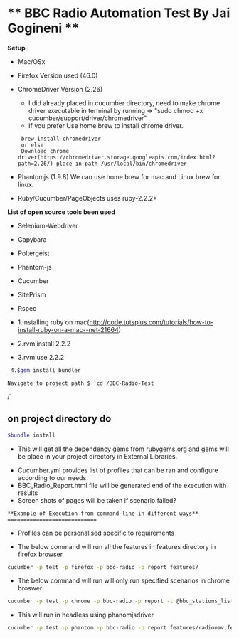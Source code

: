 ** BBC Radio Automation Test By Jai Gogineni **
============================

**Setup**
* Mac/OSx
* Firefox Version used (46.0)
* ChromeDriver Version (2.26)
  * I did already placed in cucumber directory, need to make chrome driver executable in terminal by running => "sudo chmod +x cucumber/support/driver/chromedriver"
  * If you prefer Use home brew to install chrome driver.
  ```
   brew install chromedriver
   or else
   Download chrome driver(https://chromedriver.storage.googleapis.com/index.html?path=2.26/) place in path /usr/local/bin/chromedriver
  ```
* Phantomjs (1.9.8) We can use home brew for mac and Linux brew for linux.
 
* Ruby/Cucumber/PageObjects uses ruby-2.2.2*


**List of open source tools been used**
  - Selenium-Webdriver
  - Capybara
  - Poltergeist
  - Phantom-js
  - Cucumber
  - SitePrism
  - Rspec

 - 1.Installing ruby on mac(http://code.tutsplus.com/tutorials/how-to-install-ruby-on-a-mac--net-21664)
 - 2.rvm install 2.2.2
 - 3.rvm use 2.2.2

```sh
 4.$gem install bundler
```
    Navigate to project path $ `cd /BBC-Radio-Test
/`


on project directory do
-----------------------

```sh
$bundle install
```
* This will get all the dependency gems from rubygems.org and gems will be place in your project directory in External Libraries.
 - Cucumber.yml provides list of profiles that can be ran and configure
    according to our needs.
 - BBC_Radio_Report.html file will be generated end of the execution with results
 - Screen shots of pages will be taken if scenario.failed?

```
**Example of Execution from command-line in different ways**
============================
```
 - Profiles can be personalised specific to requirements

 - The below command will run all the features in features directory in firefox browser
```sh
cucumber -p test -p firefox -p bbc-radio -p report features/
```
 - The below command will run will only run specified scenarios in chrome broswer
```sh
cucumber -p test -p chrome -p bbc-radio -p report -t @bbc_stations_list
```
- This will run in headless using phanomjsdriver
```sh
cucumber -p test -p phantom -p bbc-radio -p report features/radionav.feature
```